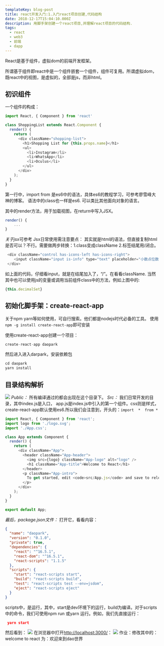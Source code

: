 ```yaml
---
templateKey: blog-post
title: react开发入门:1.入门react项目创建,代码结构
date: 2018-12-17T15:04:10.000Z
description: 用脚手架创建一个react项目,并理解react项目的代码结构.
tags:
  - react
  - web3
  - 前端
  - dapp
---
```


React是基于组件，虚拟dom的前端开发框架。

所谓基于组件即react中是一个组件嵌套一个组件，组件可复用。所谓虚拟dom，既react中的视图，是虚拟的，全部是js，而非html。

## 初识组件
一个组件的构成：
```js
import React, { Component } from 'react'

class ShoppingList extends React.Component {
  render() {
    return (
      <div className="shopping-list">
        <h1>Shopping List for {this.props.name}</h1>
        <ul>
          <li>Instagram</li>
          <li>WhatsApp</li>
          <li>Oculus</li>
        </ul>
      </div>
    );
  }
}
```


第一行中，import from 是es6中的语法，具体es6的教程学习，可参考廖雪峰大神的博客。
语法中的class也一样是es6. 可以类比其他面向对象的语言。

其中的render方法，用于加载视图，在return中写入JSX。
```js
render() {
	...
}
```


*关于jsx*可参考[](https://react.docschina.org/docs/introducing-jsx.html "react官方文档的解释。")
Jsx日常使用需注意要点：
其实就是html的语法，但直接复制html是否可以？不行。需要做两步转换：1.class变成className 2.标签结尾用/闭合。
```js
 <div className="control has-icons-left has-icons-right">
 	<input className="input is-info" type="text" placeholder="小数点位数" onChange={this.decimalSet} />
 </div>                         
```
如上面的代码，仔细看input，就是在结尾加入了，“/”。在看看className.
当然其中也可以使用js的变量或调用当前组件class中的方法，例如上图中的: 
```js
{this.decimalSet}
```
## 初始化脚手架：create-react-app

关于npm yarn等如何使用，可自行搜索。他们都是nodejs时代必备的工具。
使用 `npm -g install create-react-app`即可安装

使用create-react-app创建一个项目：
```js
create-react-app daopark
```
然后进入进入darpark，安装依赖包
```js
cd daopark
yarn install 
```

##  目录结构解析

![](https://blockluz-1253389096.cos.ap-beijing.myqcloud.com/blockman/DraggedImage.4b1e51fe6c7b4d13bdfb4d558636c984.png)
*Public：*
所有编译通过的都会出现在这个目录下。
*Src：*
我们日常开发的目录，其中index.js是入口， app.js是index.js中引入的第一个组件。css则是样式，create-react-app默认使用es6.所以我们会注意到，开头的：`import  *  from *`

```js
import React, { Component } from 'react';
import logo from './logo.svg';
import './App.css';

class App extends Component {
  render() {
    return (
      <div className="App">
        <header className="App-header">
          <img src={logo} className="App-logo" alt="logo" />
          <h1 className="App-title">Welcome to React</h1>
        </header>
        <p className="App-intro">
          To get started, edit <code>src/App.js</code> and save to reload.
        </p>
      </div>
    );
  }
}

export default App;
```

*最后，package.json文件：*
打开它，看看内容：
```json
{
  "name": "daopark",
  "version": "0.1.0",
  "private": true,
  "dependencies": {
    "react": "^16.5.1",
    "react-dom": "^16.5.1",
    "react-scripts": "1.1.5"
  },
  "scripts": {
    "start": "react-scripts start",
    "build": "react-scripts build",
    "test": "react-scripts test --env=jsdom",
    "eject": "react-scripts eject"
  }
}
```

scripts中，是运行，其中，start是dev环境下的运行，build为编译。对于scripts中的命令，我们可使用npm run 或yarn 运行。例如，我们先直接运行：
```json
 yarn start
```
然后看到：
![](https://blockluz-1253389096.cos.ap-beijing.myqcloud.com/blockman/DraggedImage.570b5810575448d1bf6d57d9be73df05.png)
在浏览器中打开[http://localhost:3000/](http://localhost:3000/)：
![](https://blockluz-1253389096.cos.ap-beijing.myqcloud.com/blockman/DraggedImage.98d07d1120474c3b858a46103e3c18c4.png)
作业：修改其中的：welcome to react  为：欢迎来到dao世界





